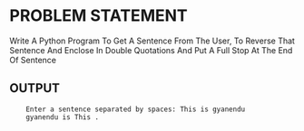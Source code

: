 # PROBLEM STATEMENT

Write A Python Program To Get A Sentence From The User, To Reverse That Sentence And Enclose In Double Quotations And Put A Full Stop At The End Of Sentence



## OUTPUT
       
        Enter a sentence separated by spaces: This is gyanendu
        gyanendu is This .